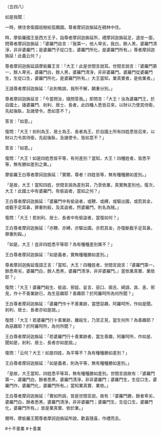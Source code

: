 （五四八）

如是我聞：

一時，佛住舍衛國祇樹給孤獨園。尊者摩訶迦旃延在稠林中住。

時，摩偷羅國王是西方王子，詣尊者摩訶迦旃延所，禮摩訶迦旃延足，退坐一面，問尊者摩訶迦旃延：「婆羅門自言：『我第一，他人卑劣，我白，餘人黑，婆羅門清淨，非非婆羅門；是婆羅門子從口生，婆羅門所化，是婆羅門所有。』尊者摩訶迦旃延！此義云何？」

尊者摩訶迦旃延語摩偷羅王言：「大王！此是世間言說耳。世間言說言：『婆羅門第一，餘人卑劣，婆羅門白，餘人黑，婆羅門清淨，非非婆羅門。婆羅門從婆羅門生，生從口生，婆羅門所化，是婆羅門所有。』大王當知，業真實者，是依業者。」

王語尊者摩訶迦旃延：「此則略說，我所不解，願重分別。」

尊者摩訶迦旃延言：「今當問汝，隨問答我。」即問言：「大王！汝為婆羅門王，於自國土，諸婆羅門、剎利、居士、長者，此四種人悉皆召來，以財以力使其侍衛，先起後臥，及諸使令，悉如意不？」

答言：「如意。」

復問：「大王！剎利為王、居士為王、長者為王，於自國土所有四姓悉皆召來，以財以力令其侍衛，先起後臥，及諸使令，皆如意不？」

答言：「如意。」

復問：「大王！如是四姓悉皆平等，有何差別？當知，大王！四種姓者，皆悉平等，無有勝如差別之異。」

摩偷羅王白尊者摩訶迦旃延：「實爾，尊者！四姓皆等，無有種種勝如差別。」

「是故，大王！當知四姓，世間言說為差別耳，乃至依業，真實無差別也。復次，大王！此國土中有婆羅門，有偷盜者，當如之何？」

王白尊者摩訶迦旃延：「婆羅門中有偷盜者，或鞭、或縛，或驅出國，或罰其金，或截手足耳鼻，罪重則殺，及其盜者。然婆羅門，則名為賊。」

復問：「大王！若剎利、居士、長者中有偷盜者，當復如何？」

王白尊者摩訶迦旃延：「亦鞭、亦縛，亦驅出國，亦罰其金，亦復斷截手足耳鼻，罪重則殺。」

「如是，大王！豈非四姓悉平等耶？為有種種差別異不？」

王白尊者摩訶迦旃延：「如是義者，實無種種勝如差別。」

尊者摩訶迦旃延復語王言：「當知，大王！四種姓者，世間言說言：『婆羅門第一，餘悉卑劣，婆羅門白，餘人悉黑，婆羅門清淨，非非婆羅門。』當依業真實、業依耶？」

復問：「大王！婆羅門殺生、偷盜、邪婬、妄言、惡口、兩舌、綺語、貪、恚、邪見，作十不善業跡已，為生惡趣耶？善趣耶？於阿羅呵所為何所聞？」

王白尊者摩訶迦旃延：「婆羅門作十不善業跡，當墮惡趣，阿羅呵所，作如是聞。剎利、居士、長者亦如是說。」

復問：「大王！若婆羅門行十善業跡，離殺生，乃至正見，當生何所？為善趣耶？為惡趣耶？於阿羅呵所，為何所聞？」

王白尊者摩訶迦旃延：「若婆羅門行十善業跡者，當生善趣，阿羅呵所，作如是、聞如是，剎利、居士、長者亦如是說。」

復問：「云何？大王！如是四姓，為平等不？為有種種勝如差別？」

王白尊者摩訶迦旃延：「如是義者，則為平等，無有種種勝如差別。」

「是故，大王當知，四姓悉平等耳，無有種種勝如差別。世間言說故有：『婆羅門第一，婆羅門白，餘者悉黑，婆羅門清淨，非非婆羅門；婆羅門生，生從口生，婆羅門作，婆羅門化，婆羅門所有。』當知業真實、業依。」

王白尊者摩訶迦旃延：「實如所說，皆是世間言說，故有：『婆羅門勝，餘者卑劣，婆羅門白，餘者悉黑，婆羅門清淨，非非婆羅門；婆羅門生，生從口生，婆羅門化，婆羅門所有。』皆是業真實、依於業。」

爾時，摩偷羅王聞尊者摩訶迦旃延所說，歡喜隨喜，作禮而去。






#十不善業
#十善業
